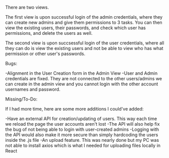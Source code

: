 There are two views.

The first view is upon successful login of the admin credentials, where they can create new admins and give them permissions to 3 tasks. 
You can then view the existing users, their passwords, and check which user has permissions, and delete the users as well.

The second view is upon succsessful login of the user credentials, where all they can do is view the existing users and not be able to view who has what permission or other user's passwords.

Bugs:

-Alignment in the User Creation form in the Admin View
-User and Admin credentials are fixed. They are not connected to the other users/admins we can create in the admin view and you cannot login with the other account usernames and password.

Missing/To-Do:

If I had more time, here are some more additions I could've added:

-Have an external API for creation/updating of users. This way each time we reload the page the user accounts aren't lost
-The API will also help fix the bug of not being able to login with user-created admins
-Logging with the API would also make it more secure than simply hardcoding the users inside the .js file
-An upload feature. This was nearly done but my PC was not able to install axios which is what I needed for uploading files locally in React
